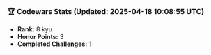 ### 🏆 Codewars Stats (Updated: 2025-04-18 10:08:55 UTC)

- **Rank:** 8 kyu
- **Honor Points:** 3
- **Completed Challenges:** 1
